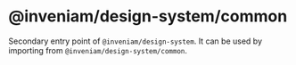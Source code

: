 # @inveniam/design-system/common

Secondary entry point of `@inveniam/design-system`. It can be used by importing from `@inveniam/design-system/common`.
